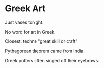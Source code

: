 # Greek Art

Just vases tonight.

No word for art in Greek.

Closest: techne "great skill or craft"

Pythagorean theorem came from India.

Greek potters often singed off their eyebrows.
